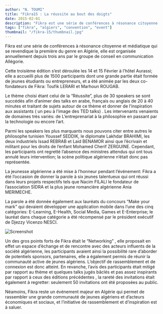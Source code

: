 ```yaml
---
author: "N. TOUMI"
title: "Fikra15 : La réussite au bout des doigts"
date: 2015-02-01
description: "Fikra est une série de conférences à résonance citoyenne et médiatique qui se revendique la première du genre en Algérie, elle est organisée annuellement depuis trois ans par le groupe de conseil en communication Allégorie."
tags: ["fikra", "algiers", "convention", "event"]
thumbnail: "/fikra-15/thumbnail.jpg"
---
```


Fikra est une série de conférences à résonance citoyenne et médiatique qui se revendique la première du genre en Algérie, elle est organisée annuellement depuis trois ans par le groupe de conseil en communication Allégorie.

Cette troisième édition s’est déroulée les 14 et 15 Février à l’hôtel Aurassi; elle a accueilli plus de 1500 participants dont une grande partie était formée de jeunes étudiants ou entrepreneurs, et a été animée par les deux co-fondateurs de Fikra: Toufik LERARI et Marhoun ROUGAB.

Le thème choisi étant celui de la “Réussite”, plus de 30 speakers se sont succédés afin d’animer des talks en arabe, français ou anglais de 20 à 40 minutes et traitant de sujets autour de ce thème et donner de l’inspiration aux assistants
( un peu à l’image des TED talks) . Les intervenants venaients de domaines très variés: de L’entreprenariat à la philosophie en passant par la technologie ou encore l’art.

Parmi les speakers les plus marquants nous pouvons citer entre autres le philosophe tunisien Youssef SEDDIK, le diplomate Lakhdar BRAHIMI, les deux industriels Issad REBRAB et Laid BENAMOR ainsi que l’écrivain et militant pour les droits de l’enfant Mohamed Cherif ZERGUINE. Cependant, les participants ont regretté l’absence des ministres attendus qui ont tous annulé leurs intervention; la scène politique algérienne n’était donc pas représentée.

La jeunesse algérienne a été mise à l’honneur pendant l’événement: Fikra a été l’occasion de donner la parole à six jeunes talentueux qui ont réussi dans leurs projets respectifs tels que Nacim FILALI le fondateur de l’association SIDRA et la plus jeune romancière algérienne Ania MERIMECHE.

La parole a été donnée également aux lauréats du concours “Make your mark” qui devaient développer une application mobile dans l’une des cinq catégories: E-Learning, E-Health, Social Media, Games et E-Enterprise; le lauréat dans chaque catégorie a été récompensé par le président exécutif de Djezzy Vicenzo NESCI.

![Screenshot](/fikra-15/conf.png)

Un des gros points forts de Fikra était le “Networking” , elle proposait en effet un espace d’échange et de rencontre avec des acteurs influents de la société algérienne, les participants avaient ainsi la possibilité rare d’aborder de potentiels sponsors, partenaires, elle a également permis de réunir la communauté active de jeunes algériens. L’objectif de rassemblement et de connexion est donc atteint. En revanche, l’avis des participants était mitigé par rapport au thème et quelques talks jugés bâclés et pas assez inspirants par rapport à ceux des éditions précédentes , la rareté des invitations était également à regretter: seulement 50 invitations ont été proposées au public.

Néamoins, Fikra reste un événement majeur en Algérie qui permet de rassembler une grande communauté de jeunes algériens et d’acteurs économiques et sociaux, et l’initiative de rassemblement et d’inspiration est à saluer.
